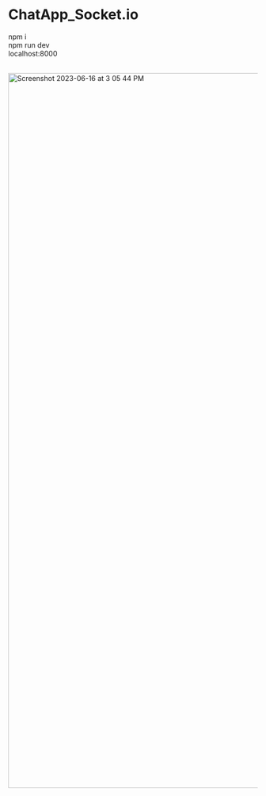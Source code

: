 # ChatApp_Socket.io
 
npm i <br/>
npm run dev <br/>
localhost:8000 <br/><br/>

<img width="1440" alt="Screenshot 2023-06-16 at 3 05 44 PM" src="https://github.com/Shubhamraut01/ChatApp_Socket.io/assets/98621723/206f9d30-4738-421e-94cb-95955193e742">
